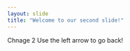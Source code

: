 ```yaml
---
layout: slide
title: "Welcome to our second slide!"
---
```

Chnage 2
Use the left arrow to go back!
